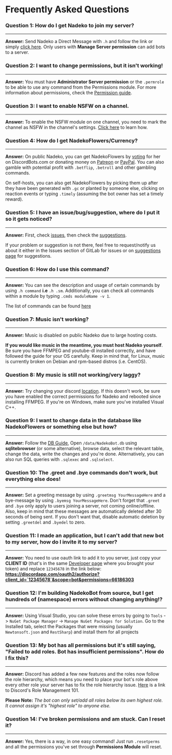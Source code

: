 # Frequently Asked Questions

### Question 1: How do I get Nadeko to join my server?

---

**Answer:** Send Nadeko a Direct Message with `.h` and follow the link or simply [click here](https://invite.nadeko.bot/).
Only users with **Manage Server permission** can add bots to a server.

### Question 2: I want to change permissions, but it isn't working!

---

**Answer:** You must have **Administrator Server permission** or the `.permrole` to be able to use any command from the Permissions module. For more information about permissions, check the [Permission guide](http://nadekobot.readthedocs.io/en/latest/Permissions%20System/ "Permissions").

### Question 3: I want to enable NSFW on a channel.

---

**Answer:** To enable the NSFW module on one channel, you need to mark the channel as NSFW in the channel's settings. [Click here](https://cdn.discordapp.com/attachments/422985724053159946/429510585097650186/nsfwenable2.gif) to learn how.

### Question 4: How do I get NadekoFlowers/Currency?

---

**Answer:** On public Nadeko, you can get NadekoFlowers by [voting](https://discordbots.org/bot/nadeko/vote) for her on DiscordBots.com or donating money on [Patreon](https://patreon.com/nadekobot) or [PayPal](https://paypal.me/Kwoth). You can also gamble with potential profit with `.betflip`, `.betroll` and other gambling commands.

On self-hosts, you can also get NadekoFlowers by picking them up after they have been generated with `.gc` or planted by someone else, clicking on reaction events or typing `.timely` (assuming the bot owner has set a timely reward).

### Question 5: I have an issue/bug/suggestion, where do I put it so it gets noticed?

---

**Answer:** First, check [issues](https://gitlab.com/Kwoth/nadekobot/issues "GitLab NadekoBot Issues"), then check the [suggestions](https://nadeko.bot/suggest).

If your problem or suggestion is not there, feel free to request/notify us about it either in the Issues section of GitLab for issues or on [suggestions page](https://nadeko.bot/suggest) for suggestions.

### Question 6: How do I use this command?

---

**Answer:** You can see the description and usage of certain commands by using `.h command` **i.e** `.h .sm`. Additionally, you can check all commands within a module by typing `.cmds moduleName -v 1`.

The list of commands can be found [here](https://nadeko.bot/commands "Command List")

### Question 7: Music isn't working?

---

**Answer:** Music is disabled on public Nadeko due to large hosting costs.

**If you would like music in the meantime, you must host Nadeko yourself**. Be sure you have FFMPEG and youtube-dl installed correctly, and have followed the guide for your OS carefully. Keep in mind that, for Linux, music is currently broken on Debian and rpm-based distros (i.e. CentOS).

### Question 8: My music is still not working/very laggy?

---

**Answer:** Try changing your discord [location][1]. If this doesn't work, be sure you have enabled the correct permissions for Nadeko and rebooted since installing FFMPEG. If you're on Windows, make sure you've installed Visual C++.

[1]: https://support.discordapp.com/hc/en-us/articles/216661717.how-do-I-change-my-Voice-Server-Region-

### Question 9: I want to change data in the database like NadekoFlowers or something else but how?

---

**Answer:** Follow the [DB Guide](http://nadekobot.readthedocs.io/en/latest/JSON%20Explanations/#db-files), Open `/data/NadekoBot.db` using **sqlitebrowser** (or some alternative), browse data, select the relevant table, change the data, write the changes and you're done. Alternatively, you can also run SQL queries with `.sqlexec` and `.sqlselect`.

### Question 10: The .greet and .bye commands don't work, but everything else does!

---

**Answer:** Set a greeting message by using `.greetmsg YourMessageHere` and a bye-message by using `.byemsg YourMessageHere`. Don't forget that `.greet` and `.bye` only apply to users joining a server, not coming online/offline. Also, keep in mind that these messages are automatically deleted after 30 seconds of being sent. If you don't want that, disable automatic deletion by setting `.greetdel` and `.byedel` to zero.

### Question 11: I made an application, but I can't add that new bot to my server, how do I invite it to my server?

---

**Answer:** You need to use oauth link to add it to you server, just copy your **CLIENT ID** (that's in the same [Developer page](https://discordapp.com/developers/applications/me) where you brought your token) and replace `12345678` in the link below: **https://discordapp.com/oauth2/authorize?client_id=`12345678`&scope=bot&permissions=66186303**

### Question 12: I'm building NadekoBot from source, but I get hundreds of (namespace) errors without changing anything!?

---

**Answer:** Using Visual Studio, you can solve these errors by going to `Tools` -> `NuGet Package Manager` -> `Manage NuGet Packages for Solution`. Go to the Installed tab, select the Packages that were missing (usually `Newtonsoft.json` and `RestSharp`) and install them for all projects

### Question 13: My bot has all permissions but it's still saying, "Failed to add roles. Bot has insufficient permissions". How do I fix this?

---

**Answer:** Discord has added a few new features and the roles now follow the role hierarchy, which means you need to place your bot's role above every other role your server has to fix the role hierarchy issue. [Here](https://support.discordapp.com/hc/en-us/articles/214836687-Role-Management-101) is a link to Discord's Role Management 101.

**Please Note:** *The bot can only set/add all roles below its own highest role. It cannot assign it's "highest role" to anyone else.*

### Question 14: I've broken permissions and am stuck. Can I reset it?

---

**Answer:** Yes, there is a way, in one easy command! Just run `.resetperms` and all the permissions you've set through **Permissions Module** will reset.
